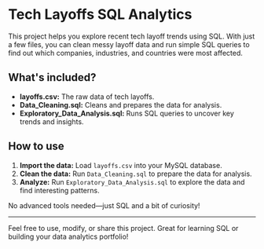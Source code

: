 # Tech Layoffs SQL Analytics

This project helps you explore recent tech layoff trends using SQL. With just a few files, you can clean messy layoff data and run simple SQL queries to find out which companies, industries, and countries were most affected.

## What's included?

- **layoffs.csv:** The raw data of tech layoffs.
- **Data_Cleaning.sql:** Cleans and prepares the data for analysis.
- **Exploratory_Data_Analysis.sql:** Runs SQL queries to uncover key trends and insights.

## How to use

1. **Import the data:** Load `layoffs.csv` into your MySQL database.
2. **Clean the data:** Run `Data_Cleaning.sql` to prepare the data for analysis.
3. **Analyze:** Run `Exploratory_Data_Analysis.sql` to explore the data and find interesting patterns.

No advanced tools needed—just SQL and a bit of curiosity!

---

Feel free to use, modify, or share this project. Great for learning SQL or building your data analytics portfolio!
